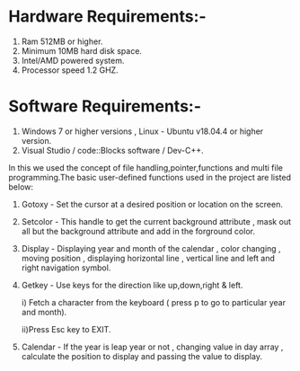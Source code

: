 # Hardware Requirements:-
1) Ram 512MB or higher.
2) Minimum 10MB hard disk space.
3) Intel/AMD powered system.
4) Processor speed 1.2 GHZ.

# Software Requirements:-
1) Windows 7 or higher versions , Linux - Ubuntu v18.04.4 or higher version.
2) Visual Studio / code::Blocks software / Dev-C++.

In this we used the concept of file handling,pointer,functions and multi file programming.The basic user-defined functions used in the project are listed below:

1) Gotoxy - Set the cursor at a desired position or location on the screen.


2) Setcolor - This handle to get the current background attribute , mask out all but the background attribute and add in the forground color.


3) Display - Displaying year and month of the calendar , color changing , moving position , displaying horizontal line , vertical line and left and right navigation symbol.



4) Getkey - Use keys for the direction like up,down,right & left.
     
      i) Fetch a character from the keyboard ( press p to go to particular year and month).
      
      ii)Press Esc key to EXIT.
      


5) Calendar -  If the year is leap year or not , changing value in day array , calculate the position to display and passing the value to display.
       
       

  


